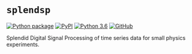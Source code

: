 # `splendsp`

[![Python package](https://github.com/splendor-collab/splendsp/actions/workflows/python-package.yml/badge.svg)](https://github.com/splendor-collab/splendsp/actions/workflows/python-package.yml) [![PyPI](https://img.shields.io/pypi/v/splendsp)](https://pypi.org/project/splendsp/) [![Python 3.6](https://img.shields.io/badge/python-3.6+-blue.svg)](https://www.python.org/downloads/release/python-360/) [![GitHub](https://img.shields.io/github/license/splendor-collab/splendsp)](https://github.com/splendor-collab/splendsp/blob/main/LICENSE)

 Splendid Digital Signal Processing of time series data for small physics experiments.
 